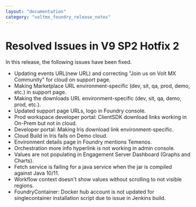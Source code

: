 ```yaml
---
layout: "documentation"
category: "voltmx_foundry_release_notes"
---
```

                         

Resolved Issues in V9 SP2 Hotfix 2
==================================

In this release, the following issues have been fixed.

* Updating events URL(new URL) and correcting "Join us on Volt MX Community" for cloud on support page.
* Making Marketplace URL environment-specific (dev, sit, qa, prod, demo, etc.) in support page.
* Making the downloads URL environment-specific (dev, sit, qa, demo, prod, etc.).
* Updated support page URLs, logo in Foundry console.
* Prod workspace developer portal: ClientSDK download links working in On-Prem but not in cloud.
* Developer portal: Making Iris download link environment-specific.
* Cloud Build in Iris fails on Demo cloud.
* Environment details page in Foundry mentions Temenos.
* Orchestration more info hyperlink is not working in admin console.
* Values are not populating in Engagement Server Dashboard (Graphs and Charts).
* Fetch service is failing for a java service when the jar is compiled against Java 10/11.
* Workflow context doesn't show values without scrolling to not visible regions.
* FoundryContainer: Docker hub account is not updated for singlecontainer installation script due to issue in Jenkins build.
 

